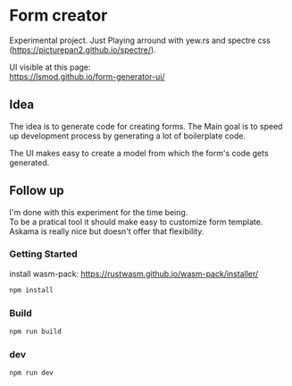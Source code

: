 # Form creator

Experimental project. Just Playing arround with yew.rs and spectre css (https://picturepan2.github.io/spectre/).

UI visible at this page:\
https://lsmod.github.io/form-generator-ui/

## Idea

The idea is to generate code for creating forms. The Main goal is to speed up development process by generating a lot of boilerplate code.

The UI makes easy to create a model from which the form's code gets generated.

## Follow up

I'm done with this experiment for the time being.\
To be a pratical tool it should make easy to customize form template.
Askama is really nice but doesn't offer that flexibility.

### Getting Started

install wasm-pack:
https://rustwasm.github.io/wasm-pack/installer/

```bash
npm install
```

### Build

```bash
npm run build
```

### dev

```bash
npm run dev
```
